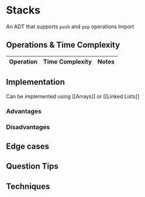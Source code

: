 # Stacks
An ADT that supports `push` and `pop` operations
Import
## Operations & Time Complexity

| Operation | Time Complexity | Notes |
| ----------|-----------------|-------| 

## Implementation
Can be implemented using [[Arrays]] or [[Linked Lists]]

### Advantages

### Disadvantages

## Edge cases

## Question Tips

## Techniques
